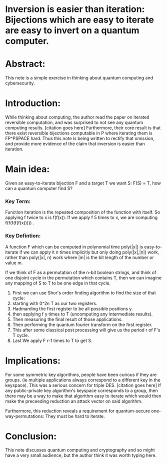 # Inversion is easier than iteration: Bijections which are easy to iterate are easy to invert on a quantum computer.

# Abstract:
This note is a simple exercise in thinking about quantum computing and cybersecurity.

# Introduction:
While thinking about computing, the author read the paper on iterated reversible computation, 
and was surprised to not see any quantum computing results. [citation goes here]
Furthermore, their core result is that there exist reversible bijections computable in P where iterating them is FP^PSPACE hard.
Thus this note is being written to rectify that omission,
and provide more evidence of the claim that inversion is easier than iteration.

# Main idea:
Given an easy-to-iterate bijection F and a target T we want S: F(S) = T, how can a quantum computer find S?

### Key Term:
Function iteration is the repeated composition of the function with itself.
So applying f twice to x is f(f(x)). If we apply f 5 times to x, we are computing f(f(f(f(f(x))))) .

### Key Defintion:
A function F which can be computed in polynomial time poly(|x|)
is easy-to-iterate if we can apply it n times implicitly 
but only doing poly(|x|,|n|) work, rather than poly(|x|, n) work 
where |m| is the bit length of the number or value m. 

If we think of F as a permutation of the n-bit boolean strings,
and think of one disjoint cycle in the permutation which contains T,
then we can imagine any mapping of S to T to be one edge in that cycle.
1. First we can use Shor's order finding algorithm to find the size of that cycle: 
2. starting with 0^2n T as our two registers.
3. Hadmarding the first register to be all possible positions y.
4. then applying f y times to T (uncomputing any intermediate results).
5. Then measuring the final result of those applications.
6. Then performing the quantum fourier transform on the first register.
7. This after some classical post processing will give us the period r of F's T cycle.
8. Last We apply F r-1 times to T to get S.

# Implications:
For some symmetric key algorithms, people have been curious if they are groups.
(ie multiple applications always correspond to a different key in the keyspace).
This was a serious concern for triple DES. [citation goes here]
If any public-private key algorithm's keyspace corresponds to a group, then
there may be a way to make that algorithm easy to iterate which would then make
the preceeding reduction an attack vector on said algorithm.

Furthermore, this reduction reveals a requirement for quantum-secure one-way-permutations: They must be hard to iterate.

# Conclusion:
This note discusses quantum computing and cryptography and so might have a very small audience, but the author think it was worth typing here.


